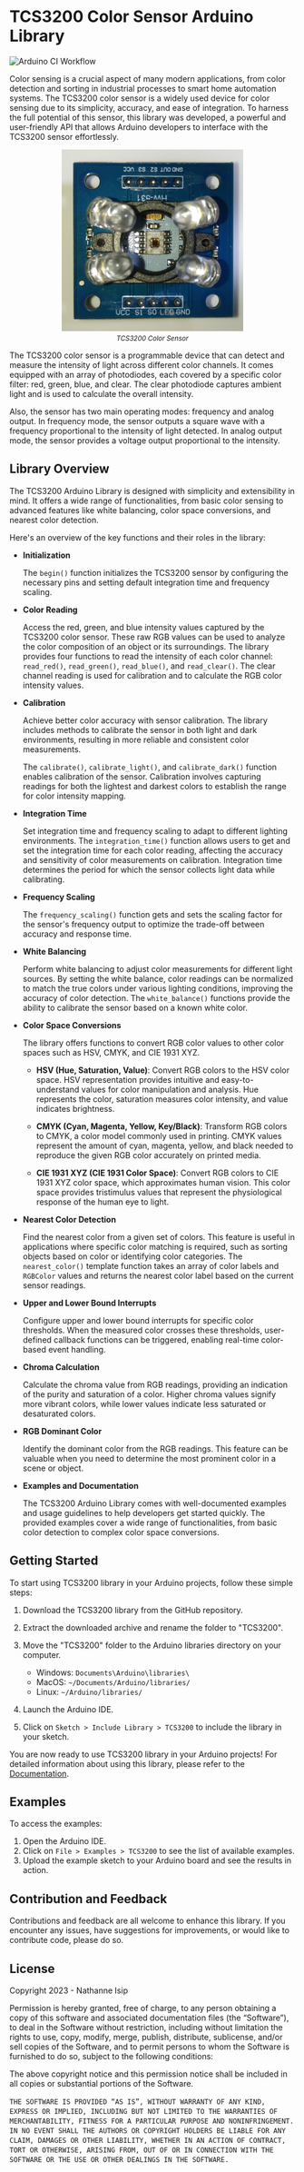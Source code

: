 # TCS3200 Color Sensor Arduino Library

![Arduino CI Workflow](https://github.com/nthnn/TCS3200/actions/workflows/ci.yml/badge.svg)

Color sensing is a crucial aspect of many modern applications, from color detection and sorting in industrial processes to smart home automation systems. The TCS3200 color sensor is a widely used device for color sensing due to its simplicity, accuracy, and ease of integration. To harness the full potential of this sensor, this library was developed, a powerful and user-friendly API that allows Arduino developers to interface with the TCS3200 sensor effortlessly.

<p align="center">
	<img src="misc/assets/tcs3200_color_sensor.jpg" width="320" />
	<br/>
	<small><i>TCS3200 Color Sensor</i></small>
</p>

The TCS3200 color sensor is a programmable device that can detect and measure the intensity of light across different color channels. It comes equipped with an array of photodiodes, each covered by a specific color filter: red, green, blue, and clear. The clear photodiode captures ambient light and is used to calculate the overall intensity.

Also, the sensor has two main operating modes: frequency and analog output. In frequency mode, the sensor outputs a square wave with a frequency proportional to the intensity of light detected. In analog output mode, the sensor provides a voltage output proportional to the intensity.

## Library Overview

The TCS3200 Arduino Library is designed with simplicity and extensibility in mind. It offers a wide range of functionalities, from basic color sensing to advanced features like white balancing, color space conversions, and nearest color detection.

Here's an overview of the key functions and their roles in the library:

- **Initialization**

    The `begin()` function initializes the TCS3200 sensor by configuring the necessary pins and setting default integration time and frequency scaling.

- **Color Reading**

    Access the red, green, and blue intensity values captured by the TCS3200 color sensor. These raw RGB values can be used to analyze the color composition of an object or its surroundings. The library provides four functions to read the intensity of each color channel: `read_red()`, `read_green()`, `read_blue()`, and `read_clear()`. The clear channel reading is used for calibration and to calculate the RGB color intensity values.

- **Calibration**

    Achieve better color accuracy with sensor calibration. The library includes methods to calibrate the sensor in both light and dark environments, resulting in more reliable and consistent color measurements.

    The `calibrate()`, `calibrate_light()`, and `calibrate_dark()` function enables calibration of the sensor. Calibration involves capturing readings for both the lightest and darkest colors to establish the range for color intensity mapping.

- **Integration Time**

    Set integration time and frequency scaling to adapt to different lighting environments. The `integration_time()` function allows users to get and set the integration time for each color reading, affecting the accuracy and sensitivity of color measurements on calibration. Integration time determines the period for which the sensor collects light data while calibrating.

- **Frequency Scaling**

    The `frequency_scaling()` function gets and sets the scaling factor for the sensor's frequency output to optimize the trade-off between accuracy and response time.

- **White Balancing**

    Perform white balancing to adjust color measurements for different light sources. By setting the white balance, color readings can be normalized to match the true colors under various lighting conditions, improving the accuracy of color detection. The `white_balance()` functions provide the ability to calibrate the sensor based on a known white color.

- **Color Space Conversions**

    The library offers functions to convert RGB color values to other color spaces such as HSV, CMYK, and CIE 1931 XYZ.

    - **HSV (Hue, Saturation, Value)**: Convert RGB colors to the HSV color space. HSV representation provides intuitive and easy-to-understand values for color manipulation and analysis. Hue represents the color, saturation measures color intensity, and value indicates brightness.

    - **CMYK (Cyan, Magenta, Yellow, Key/Black)**: Transform RGB colors to CMYK, a color model commonly used in printing. CMYK values represent the amount of cyan, magenta, yellow, and black needed to reproduce the given RGB color accurately on printed media.

    - **CIE 1931 XYZ (CIE 1931 Color Space)**: Convert RGB colors to CIE 1931 XYZ color space, which approximates human vision. This color space provides tristimulus values that represent the physiological response of the human eye to light.

- **Nearest Color Detection**

    Find the nearest color from a given set of colors. This feature is useful in applications where specific color matching is required, such as sorting objects based on color or identifying color categories. The `nearest_color()` template function takes an array of color labels and `RGBColor` values and returns the nearest color label based on the current sensor readings.

- **Upper and Lower Bound Interrupts**

    Configure upper and lower bound interrupts for specific color thresholds. When the measured color crosses these thresholds, user-defined callback functions can be triggered, enabling real-time color-based event handling.

- **Chroma Calculation**

    Calculate the chroma value from RGB readings, providing an indication of the purity and saturation of a color. Higher chroma values signify more vibrant colors, while lower values indicate less saturated or desaturated colors.

- **RGB Dominant Color**

    Identify the dominant color from the RGB readings. This feature can be valuable when you need to determine the most prominent color in a scene or object.

- **Examples and Documentation**

    The TCS3200 Arduino Library comes with well-documented examples and usage guidelines to help developers get started quickly. The provided examples cover a wide range of functionalities, from basic color detection to complex color space conversions.

## Getting Started

To start using TCS3200 library in your Arduino projects, follow these simple steps:

1. Download the TCS3200 library from the GitHub repository.
2. Extract the downloaded archive and rename the folder to "TCS3200".
3. Move the "TCS3200" folder to the Arduino libraries directory on your computer.
    - Windows: `Documents\Arduino\libraries\`
    - MacOS: `~/Documents/Arduino/libraries/`
    - Linux: `~/Arduino/libraries/`

4. Launch the Arduino IDE.
5. Click on `Sketch > Include Library > TCS3200` to include the library in your sketch.

You are now ready to use TCS3200 library in your Arduino projects! For detailed information about using this library, please refer to the [Documentation](https://nthnn.github.io/TCS3200/).

## Examples

To access the examples:

1. Open the Arduino IDE.
2. Click on `File > Examples > TCS3200` to see the list of available examples.
3. Upload the example sketch to your Arduino board and see the results in action.

## Contribution and Feedback

Contributions and feedback are all welcome to enhance this library. If you encounter any issues, have suggestions for improvements, or would like to contribute code, please do so.

## License

Copyright 2023 - Nathanne Isip

Permission is hereby granted, free of charge, to any person obtaining a copy of this software and associated documentation files (the “Software”), to deal in the Software without restriction, including without limitation the rights to use, copy, modify, merge, publish, distribute, sublicense, and/or sell copies of the Software, and to permit persons to whom the Software is furnished to do so, subject to the following conditions:

The above copyright notice and this permission notice shall be included in all copies or substantial portions of the Software.

```THE SOFTWARE IS PROVIDED “AS IS”, WITHOUT WARRANTY OF ANY KIND, EXPRESS OR IMPLIED, INCLUDING BUT NOT LIMITED TO THE WARRANTIES OF MERCHANTABILITY, FITNESS FOR A PARTICULAR PURPOSE AND NONINFRINGEMENT. IN NO EVENT SHALL THE AUTHORS OR COPYRIGHT HOLDERS BE LIABLE FOR ANY CLAIM, DAMAGES OR OTHER LIABILITY, WHETHER IN AN ACTION OF CONTRACT, TORT OR OTHERWISE, ARISING FROM, OUT OF OR IN CONNECTION WITH THE SOFTWARE OR THE USE OR OTHER DEALINGS IN THE SOFTWARE.```